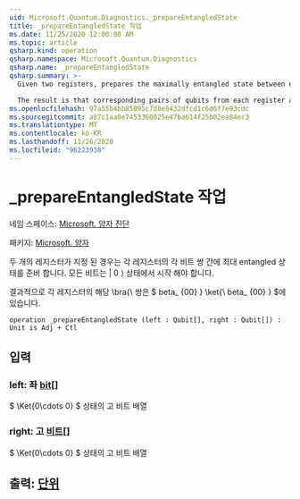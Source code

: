 ```yaml
---
uid: Microsoft.Quantum.Diagnostics._prepareEntangledState
title: _prepareEntangledState 작업
ms.date: 11/25/2020 12:00:00 AM
ms.topic: article
qsharp.kind: operation
qsharp.namespace: Microsoft.Quantum.Diagnostics
qsharp.name: _prepareEntangledState
qsharp.summary: >-
  Given two registers, prepares the maximally entangled state between each pair of qubits on the respective registers. All qubits must start in the |0⟩ state.

  The result is that corresponding pairs of qubits from each register are in the $\bra{\beta_{00}}\ket{\beta_{00}}$.
ms.openlocfilehash: 97a55b4bb85095c7d8e8432dfcd1c6d6f7e93cdc
ms.sourcegitcommit: a87c1aa8e7453360025e47ba614f25b02ea84ec3
ms.translationtype: MT
ms.contentlocale: ko-KR
ms.lasthandoff: 11/26/2020
ms.locfileid: "96223938"
---
```

# <a name="_prepareentangledstate-operation"></a>_prepareEntangledState 작업

네임 스페이스: [Microsoft. 양자 진단](xref:Microsoft.Quantum.Diagnostics)

패키지: [Microsoft. 양자](https://nuget.org/packages/Microsoft.Quantum.QSharp.Core)


두 개의 레지스터가 지정 된 경우는 각 레지스터의 각 비트 쌍 간에 최대 entangled 상태를 준비 합니다.
모든 비트는 | 0 ⟩ 상태에서 시작 해야 합니다.

결과적으로 각 레지스터의 해당 \bra{\ 쌍은 $ beta_ {00} } \ket{\ beta_ {00} } $에 있습니다.

```qsharp
operation _prepareEntangledState (left : Qubit[], right : Qubit[]) : Unit is Adj + Ctl
```


## <a name="input"></a>입력

### <a name="left--qubit"></a>left: 좌 [bit](xref:microsoft.quantum.lang-ref.qubit)[]

$ \Ket{0\cdots 0} $ 상태의 고 비트 배열


### <a name="right--qubit"></a>right: 고 [비트](xref:microsoft.quantum.lang-ref.qubit)[]

$ \Ket{0\cdots 0} $ 상태의 고 비트 배열



## <a name="output--unit"></a>출력: [단위](xref:microsoft.quantum.lang-ref.unit)

